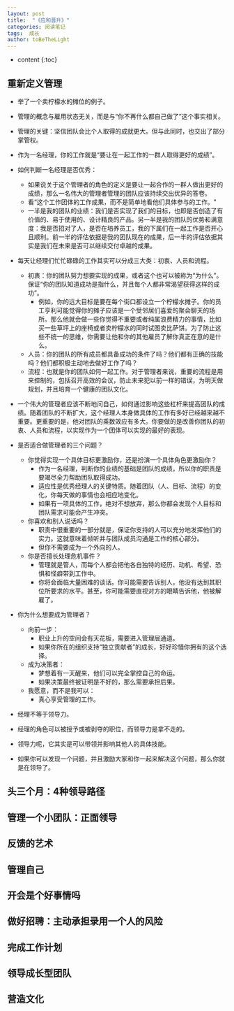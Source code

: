 ```yaml
---
layout: post
title:  "《应和晋升》"
categories: 阅读笔记
tags:  成长
author: toBeTheLight
---
```


* content
{:toc}








## 重新定义管理

* 举了一个卖柠檬水的摊位的例子。
* 管理的概念与雇用状态无关，而是与“你不再什么都自己做了”这个事实相关。
* 管理的关键：坚信团队会比个人取得的成就更大。但与此同时，也交出了部分掌管权。
* 作为一名经理，你的工作就是“要让在一起工作的一群人取得更好的成绩”。

* 如何判断一名经理是否优秀：
  * 如果说关于这个管理者的角色的定义是要让一起合作的一群人做出更好的成绩，那么一名伟大的管理者管理的团队应该持续交出优异的答卷。
  * 看“这个工作团体的工作成果，而不是简单地看他们具体参与的工作。"
  * 一半是我的团队的业绩：我们是否实现了我们的目标，也即是否创造了有价值的、易于使用的、设计精良的产品。另一半是我的团队的优势和满意度：我是否招对了人，是否在培养员工，我的下属们在一起工作是否开心且顺利。前一半的评估依据是我的团队现在的成果，后一半的评估依据其实是我们在未来是否可以继续交付卓越的成果。
  
* 每天让经理们忙忙碌碌的工作其实可以分成三大类：初衷、人员和流程。
  * 初衷：你的团队努力想要实现的成果，或者这个也可以被称为“为什么”。保证“你的团队知道成功是指什么，并且每个人都非常渴望获得这样的成功”。
    * 例如，你的远大目标是要在每个街口都设立一个柠檬水摊子。你的员工亨利可能觉得你的摊子应该是一个受邻居们喜爱的聚会聊天的场所。那么他就会做一些你觉得不重要或者纯属浪费精力的事情，比如买一些草坪上的座椅或者卖柠檬水的同时试图卖比萨饼。为了防止这些不统一的思维，你需要让他和你的其他雇员了解你真正在意的是什么。
  * 人员：你的团队的所有成员都具备成功的条件了吗？他们都有正确的技能吗？他们都积极主动地去做好工作了吗？
  * 流程：也就是你的团队如何一起工作。对于管理者来说，重要的流程是用来控制的，包括召开高效的会议，防止未来犯以前一样的错误，为明天做规划，并且培育一个健康的团队文化。
* 一个伟大的管理者应该不断地问自己，如何通过影响这些杠杆来提高团队的成绩。随着团队的不断扩大，这个经理人本身做具体的工作有多好已经越来越不重要。更重要的是，他对团队的乘数效应有多大。你要做的是改善你团队的初衷、人员和流程，以实现作为一个团体可以实现的最好的表现。

* 是否适合做管理者的三个问题？
  * 你觉得实现一个具体目标更激励你，还是扮演一个具体角色更激励你？
    * 作为一名经理，判断你的业绩的基础是团队的成绩，所以你的职责是要竭尽全力帮助团队取得成功。
    * 适应性是优秀经理人的关键特质。随着团队（人、目标、流程）的变化，你每天做的事情也会相应地变化。
    * 如果有一项具体的工作，绝对不想放弃，那么你都会发现个人目标和团队需求可能会产生冲突。
  * 你喜欢和别人说话吗？
    * 职责中很重要的一部分就是，保证你支持的人可以充分地发挥他们的实力。这就意味着倾听并与团队成员沟通是工作的核心部分。
    * 但你不需要成为一个外向的人。
  * 你是否擅长处理危机事件？
    * 管理就是管人，而每个人都会把他各自独特的经历、动机、希望、恐惧和怪癖带到工作中。
    * 你将会面临大量困难的谈话。你可能需要告诉别人，他没有达到其职位所要求的水平。甚至，你可能需要直视对方的眼睛告诉他，他被解雇了。

* 你为什么想要成为管理者？
  * 向前一步：
    * 职业上升的空间会有天花板，需要进入管理层通道。
    * 如果你所在的组织支持“独立贡献者”的成长，好好珍惜你拥有的这个选择。
  * 成为决策者：
    * 梦想着有一天醒来，他们可以完全掌控自己的命运。
    * 如果决策最终被证明是不好的，那么需要承担后果。
  * 我愿意，而不是我可以：
    * 真心享受管理的工作。

* 经理不等于领导力。
* 经理的角色可以被授予或被剥夺的职位，而领导力是拿不走的。
* 领导力呢，它其实是可以带领并影响其他人的具体技能。
* 如果你可以发现一个问题，并且激励大家和你一起来解决这个问题，那么你就是在领导了。

## 头三个月：4种领导路径

## 管理一个小团队：正面领导

## 反馈的艺术

## 管理自己

## 开会是个好事情吗

## 做好招聘：主动承担录用一个人的风险

## 完成工作计划

## 领导成长型团队

## 营造文化